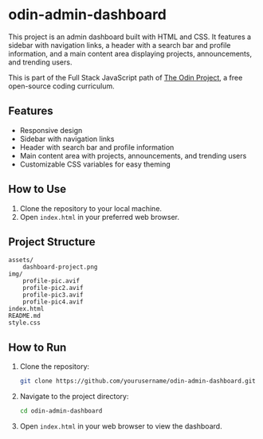 # odin-admin-dashboard

This project is an admin dashboard built with HTML and CSS. It features a sidebar with navigation links, a header with a search bar and profile information, and a main content area displaying projects, announcements, and trending users.

This is part of the Full Stack JavaScript path of [The Odin Project](https://www.theodinproject.com/dashboard), a free open-source coding curriculum.

## Features

- Responsive design
- Sidebar with navigation links
- Header with search bar and profile information
- Main content area with projects, announcements, and trending users
- Customizable CSS variables for easy theming

## How to Use

1. Clone the repository to your local machine.
2. Open `index.html` in your preferred web browser.

## Project Structure

```
assets/
    dashboard-project.png
img/
    profile-pic.avif
    profile-pic2.avif
    profile-pic3.avif
    profile-pic4.avif
index.html
README.md
style.css
```

## How to Run

1. Clone the repository:
    ```sh
    git clone https://github.com/yourusername/odin-admin-dashboard.git
    ```
2. Navigate to the project directory:
    ```sh
    cd odin-admin-dashboard
    ```
3. Open `index.html` in your web browser to view the dashboard.

